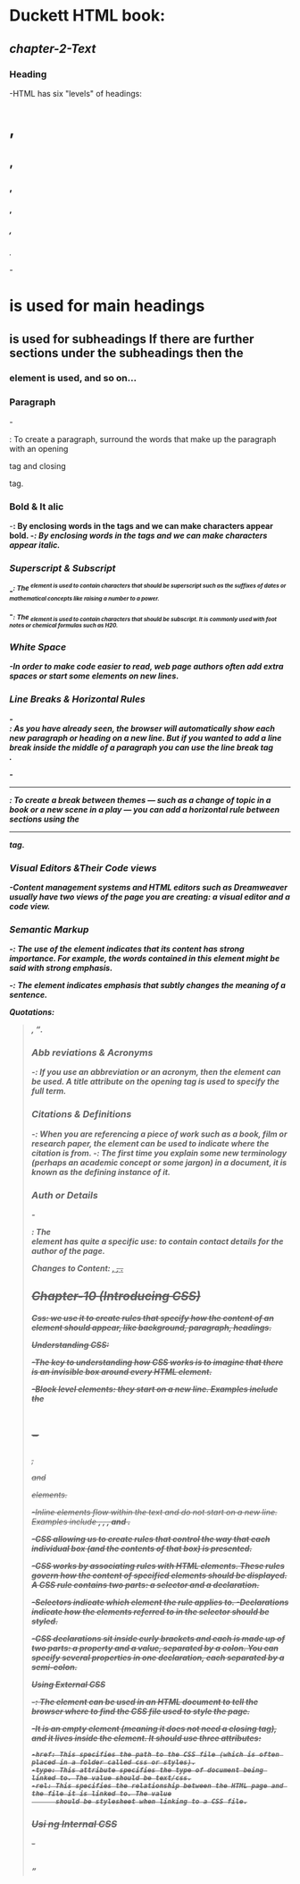 
# **Duckett HTML book:**

## *chapter-2-Text*

### Heading

-HTML has six "levels" of headings:<h1>, <h2>, <h3>, <h4>, <h5>, <h6>.

-<h1> is used for main headings <h2> is used for subheadings If there are further sections
under the subheadings then the <h3> element is used, and so on...

### Paragraph

-<p>: To create a paragraph, surround the words that make up the
      paragraph with an opening <p> tag and closing </p> tag.

### Bold & It alic

-<b>: By enclosing words in the tags <b> and </b> we can make characters appear bold.
-<i>: By enclosing words in the tags <i> and </i> we can make characters appear italic.

### Superscript & Subscript

-<sup>: The <sup> element is used to contain characters that should be superscript such
        as the suffixes of dates or mathematical concepts like raising a number to a power.

-<sub>: The <sub> element is used to contain characters that should be subscript. It is commonly
        used with foot notes or chemical formulas such as H20.

### White Space
-In order to make code easier to read, web page authors often
 add extra spaces or start some elements on new lines.

### Line Breaks & Horizontal Rules

-<br />: As you have already seen, the browser will automatically show each new paragraph or heading
         on a new line. But if you wanted to add a line break inside the middle of a paragraph you can 
         use the line break tag <br />.

-<hr />: To create a break between themes — such as a change of topic in a book or a new scene
         in a play — you can add a horizontal rule between sections using the <hr /> tag.

### Visual Editors &Their Code views

-Content management systems and HTML editors such as Dreamweaver usually have two views of the page you 
 are creating: a visual editor and a code view.

### Semantic Markup

-<strong>: The use of the <strong> element indicates that its content has strong importance.
           For example, the words contained in this element might be said with strong emphasis.

-<em>: The <em> element indicates emphasis that subtly changes the meaning of a sentence.

Quotations: <blockquote>, <q>.

### Abb reviations & Acronyms

-<abbr>: If you use an abbreviation or an acronym, then the <abbr> element can be used. A title
         attribute on the opening tag is used to specify the full term.

### Citations & Definitions

-<cite>: When you are referencing a piece of work such as a book,
         film or research paper, the <cite> element can be used to indicate where the citation is from.
-<dfn>: The first time you explain some new terminology (perhaps an
        academic concept or some jargon) in a document, it is known as the defining instance of it.

### Auth or Details

-<address>: The <address> element has quite a specific use: to contain contact details for the author of the page.

Changes to Content: <ins>, <del>, <s>.


## **Chapter-10 (Introducing CSS)**

**Css:** we use it to create rules that specify how the content of
an element should appear, like background, paragraph, headings.

Understanding CSS:

-The key to understanding how CSS works is to
imagine that there is an invisible box around
every HTML element.

-Block level elements: they start on a new line. Examples include the <h1>- <h6>, <p> and <div> elements.

-Inline elements flow within the text and do not start on a new line. Examples include <b>, <i>,
<img>, <em> and <span>.

-CSS allowing us to create rules that control the way that each individual box (and the contents
 of that box) is presented.

-CSS works by associating rules with HTML elements. These rules govern how the content of specified 
 elements should be displayed. A CSS rule contains two parts: a selector and a declaration.

 -Selectors indicate which element the rule applies to.
 -Declarations indicate how the elements referred to in the selector should be styled.

-CSS declarations sit inside curly brackets and each is made up of two parts: a property and a value, separated by a colon.
 You can specify several properties in one declaration, each separated by a semi-colon.

Using External CSS

 -<link>: The <link> element can be used in an HTML document to tell the browser where to find the CSS
          file used to style the page.
 
  -It is an empty element (meaning it does not need a closing tag), and it lives inside the <head> element.
   It should use three attributes:
    
    -href: This specifies the path to the CSS file (which is often placed in a folder called css or styles).
    -type: This attribute specifies the type of document being linked to. The value should be text/css.
    -rel: This specifies the relationship between the HTML page and the file it is linked to. The value
          should be stylesheet when linking to a CSS file.

### **Usi ng Internal CSS**

 -<style>: You can also include CSS rules within an HTML page by placing them inside a <style> element,
           which usually sits inside the <head> element of the page.

-When building a site with more than one page, you should use an external CSS style sheet.

-If there are two or more rules that apply to the same element, it is important to understand
 which will take precedence.
 -If you are just creating a single page, you might decide to put the rules in the same file to
 keep everything in one place.




## **Chapter-10 (Color)**

-Color can really bring your pages to life.

### Foreground Color:

 -The color property allowing us to specify the color of text inside an element. You can specify any
  color in CSS in one of three ways:
   
  -rgb values: These express colors in terms of how much red, green and blue are used to make it up. For
               example: rgb(100,100,90).
  -hex codes: These are six-digit codes that represent the amount of red, green and blue in a color,
              preceded by a pound or hash # sign. For example: #ee3e80 .
  -color names: There are 147 predefined color names that are recognized
                by browsers. For example: DarkCyan

Contrast:When picking foreground and background colors, it is important to ensure that there is
         enough contrast for the text to be legible.


CSS 3: Opacity opacity, rgba

 -CSS3 introduces the opacity property which allows you to specify the opacity of an element
  and any of its child elements. The value is a number between 0.0 and 1.0 (so a value of 0.5
  is 50% opacity and 0.15 is 15% opacity).

CSS 3: HSL Colors

 -CSS3 introduces an entirely new and intuitive way to specify colors using hue, saturation,
  and lightness values.


# **Duckett JS book:**

## **Chapter-2- Basic JavaScript Instructions**

-A script is made up of a series of statements. Each
 statement is like a step in a recipe.

-Scripts contain very precise instructions. For example,
 you might specify that a value must be remembered before creating a calculation using that value.

-Variables are used to temporarily store pieces of
 information used in the script.

-Arrays are special types of variables that store more than one piece of related information.

-JavaScript distinguishes between numbers (0-9), strings (text), and Boolean values (true or false).

-Expressions evaluate into a single value.

-Expressions rely on operators to calculate a value.



## **Chapter-4- Decisions and Loops up to the section on switch statements**

-There are situations when we want to run the code at different conditions, such as, if one
 condition applies run a particular code, if another condition applies another code is run.

-There are two components to a decision:
 1-An expression is evaluated, which returns a value.
 2-Acondtional statment says what to do in a given situation.

-**If statement:** if is used to check for a condition whether its true or not. Condition could be any expression
               that returns true or false. When condition satisfies then statements following if statement are executed.

-if(condition)
{
    statement1
    statement2
    ...
}

-if(condition)
    statement

-if(condition)
{
    statements
}
else
{
    statements
}

-if(condition)
{
    statements
}
else if(condition)
{
    statements
}
else
{
    statements
}

-**A note on comparison operators**

- === and !== — test if one value is identical to, or not identical to, another.
- < and > — test if one value is less than or greater than another.
- <= and >= — test if one value is less than or equal to, or greater than or equal to, another.

-Logical operators: AND, OR and NOT

- && — AND, OR.
